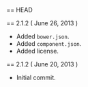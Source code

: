 == HEAD

== 2.1.2 ( June 26, 2013 )

- Added `bower.json`.
- Added `component.json`.
- Added license. 

== 2.1.2 ( June 20, 2013 )

- Initial commit.